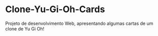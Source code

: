 # Clone-Yu-Gi-Oh-Cards

Projeto de desenvolvimento Web, apresentando algumas cartas de um clone de Yu Gi Oh!